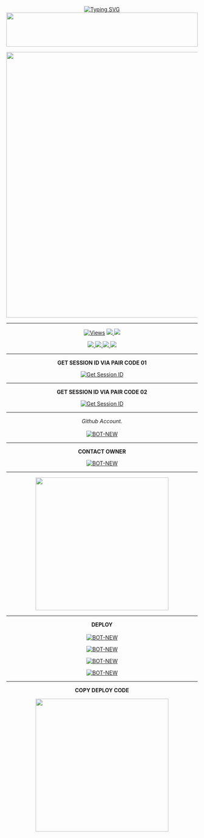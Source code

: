 <div align="center">


 [![Typing SVG](https://readme-typing-svg.herokuapp.com?font=Rockstar-ExtraBold&color=F01&lines=ＱＵＥＥＮ+ＳＥＮＵ+ＭＤ+V1+ＷＨＡＴＳＡＰＰ+ＢＯＴ)](https://git.io/typing-svg)
<img src="https://i.imgur.com/dBaSKWF.gif" height="90" width="100%">

<p align="center">
<a href="https://github.com/Notyniluwa/QUEEN-SENU-MD-V1.git">
    <img src=https://i.ibb.co/FLCv8J7R/2599.jpg"  width="700px">
</a>
<hr>
 <p align="center">

  <a href="https://github.com/Notyniluwa/QUEEN-SENU-MD-V1.git">
    <img src="https://hits.seeyoufarm.com/api/count/incr/badge.svg?url=https%3A%2F%2Fgithub.com%2FASITHA-MD%2FBOT-NEW&count_bg=%2379C83D&title_bg=%23555555&icon=gitpod.svg&icon_color=%23E7E7E7&title=Views&edge_flat=false" alt="Views"/></a>
  
  </a>
  <a href="https://github.com/Notyniluwa/QUEEN-SENU-MD-V1.git">
    <img src="https://img.shields.io/github/forks/SENU-MD/BOT-NEW?label=Fork&style=social">
    
  </a>
  <a href="https://github.com/Notyniluwa/QUEEN-SENU-MD-V1.git">
    <img src="https://img.shields.io/github/stars/SENU-MD/BOT-NEW?style=social">
  </a>
</p>

<p align="center">
  <a href="https://github.com/Notyniluwa/QUEEN-SENU-MD-V1.git">
    <img src="https://img.shields.io/github/repo-size/SENU-MD/BOT-NEW?color=purple&label=Repo%20Size&style=plastic">

  </a>
  <a href="https://github.com/Notyniluwa/QUEEN-SENU-MD-V1.git">
    <img src="https://img.shields.io/github/license/SENU-MD/BOT-NEW?color=purple&label=License&style=plastic">

  </a>
  <a href="https://github.com/Notyniluwa/QUEEN-SENU-MD-V1.git">
    <img src="https://img.shields.io/github/languages/top/SENU-MD/BOT-NEW?color=purple&label=Javascript&style=plastic">

  </a>
  <a href="https://github.com/Notyniluwa/QUEEN-SENU-MD-V1.git">
    <img src="https://img.shields.io/static/v1?label=Author&message=CYBER%20JESTER&color=blue&style=plastic">

  </a>
  </p>
</p>

<hr>
<b>GET SESSION ID VIA PAIR CODE 01</b>

<a href='https://tohid-md-web-pair-qr.onrender.com/' target="_blank"><img alt='Get Session ID' src='https://img.shields.io/badge/Click here to get your session id-blue?style=for-the-badge&logo=opencv&logoColor=white'/></a>

<hr>
<b>GET SESSION ID VIA PAIR CODE 02</b>

<a href='https://tohid-md-web-pair-qr.onrender.com//' target="_blank"><img alt='Get Session ID' src='https://img.shields.io/badge/Click here to get your session id-blue?style=for-the-badge&logo=opencv&logoColor=white'/></a>

<hr>

  _Github Account._<br><br>
     [![BOT-NEW](https://img.shields.io/badge/HOW_TO_MAKE_GITHUB_ACCOUNT-red?style=for-the-badge&logo=youtube&logoColor=white)](https://youtu.be/NZ6oSZfoR88?si=A4ThxQppWddcYZYD)
<br>
<hr>
<b>CONTACT OWNER</b>

[![BOT-NEW](https://telegra.ph/file/99460844d012cad1b7ee4.jpg)](https://wa.me/94788770020)
<hr>

<a href="https://whatsapp.com/channel/0029VayrakE35fM0fqnszD3c"><img src="https://img.shields.io/badge/Join%20Our%20WhatsApp%20Channel-green"  width="350"></a>

<hr>

<b>DEPLOY</b>
</br>
</br>
 [![BOT-NEW](https://img.shields.io/badge/queen_senu_md_deploy_on_heroku-430098?style=for-the-badge&logo=heroku&logoColor=white&buttcode=1n2i3m4a)](https://dashboard.heroku.com/new?template=https://github.com/Notyniluwa/QUEEN-SENU-MD-V1.git)
  
[![BOT-NEW](https://img.shields.io/badge/queen_senu_md_deploy_on_railway-0B0D0E?style=for-the-badge&logo=railway&logoColor=white&buttcode=1n2i3m4a)](https://railway.app?referralCode=queen-elisa)
   
[![BOT-NEW](https://img.shields.io/badge/queen_senu_md_deploy_on_replit-F2620?style=for-the-badge&logo=replit&logoColor=white&buttcode=1n2i3m4a)](https://replit.com/)
   
[![BOT-NEW](https://img.shields.io/badge/queen_senu_md_deploy_on_render-000000?style=for-the-badge&logo=render&logoColor=white&buttcode=1n2i3m4a)](https://docs.render.com/free)

<hr>

<b>COPY DEPLOY CODE</b></br>

<a href="https://whatsapp.com/channel/0029VayrakE35fM0fqnszD3c"><img src="https://img.shields.io/badge/COPY%20DEPLOY%20CODE-red"  width="350"></a>

